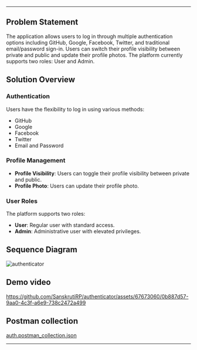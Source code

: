 
---

## Problem Statement

The application allows users to log in through multiple authentication options including GitHub, Google, Facebook, Twitter, and traditional email/password sign-in. Users can switch their profile visibility between private and public and update their profile photos. The platform currently supports two roles: User and Admin.

## Solution Overview

### Authentication
Users have the flexibility to log in using various methods:
- GitHub
- Google
- Facebook
- Twitter
- Email and Password

### Profile Management
- **Profile Visibility**: Users can toggle their profile visibility between private and public.
- **Profile Photo**: Users can update their profile photo.

### User Roles
The platform supports two roles:
- **User**: Regular user with standard access.
- **Admin**: Administrative user with elevated privileges.


## Sequence Diagram
![authenticator](https://github.com/SanskrutiRP/authenticator/assets/67673060/441c2a38-4f84-48f1-8e66-997161ddb9e2)

## Demo video
https://github.com/SanskrutiRP/authenticator/assets/67673060/0b887d57-9aa0-4c3f-a6e9-738c2472a499

## Postman collection

[auth.postman_collection.json](https://github.com/SanskrutiRP/authenticator/files/15446931/auth.postman_collection.json)

---
